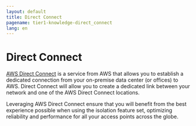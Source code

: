 ```yaml
---
layout: default
title: Direct Connect
pagename: tier1-knowledge-direct_connect
lang: en
---
```


# Direct Connect

[AWS Direct Connect](https://aws.amazon.com/directconnect/) is a service from AWS that allows you to establish a dedicated connection from your on-premise data center (or offices) to AWS. Direct Connect will allow you to create a dedicated link between your network and one of the AWS Direct Connect locations.

Leveraging AWS Direct Connect ensure that you will benefit from the best experience possible when using the isolation feature set, optimizing reliability and performance for all your access points across the globe.
